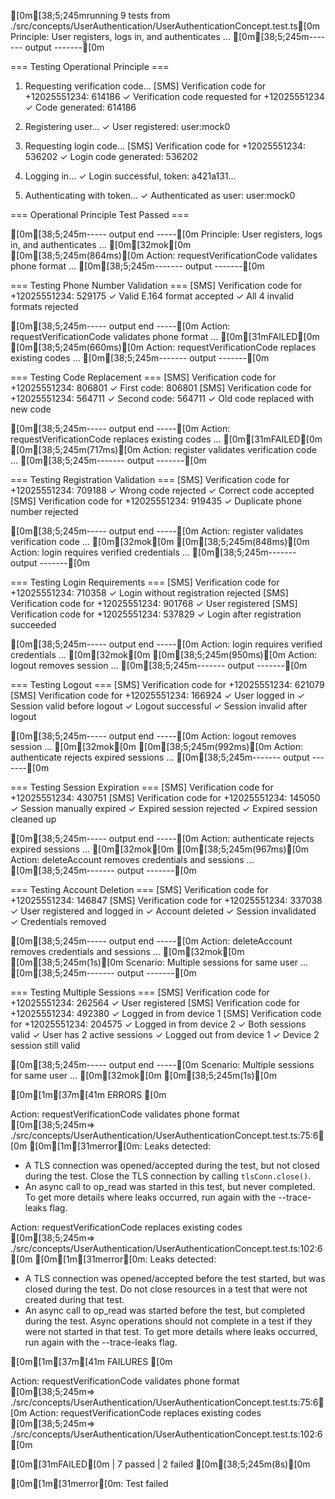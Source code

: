 [0m[38;5;245mrunning 9 tests from ./src/concepts/UserAuthentication/UserAuthenticationConcept.test.ts[0m
Principle: User registers, logs in, and authenticates ...
[0m[38;5;245m------- output -------[0m

=== Testing Operational Principle ===

1. Requesting verification code...
[SMS] Verification code for +12025551234: 614186
   ✓ Verification code requested for +12025551234
   ✓ Code generated: 614186

2. Registering user...
   ✓ User registered: user:mock0

3. Requesting login code...
[SMS] Verification code for +12025551234: 536202
   ✓ Login code generated: 536202

4. Logging in...
   ✓ Login successful, token: a421a131...

5. Authenticating with token...
   ✓ Authenticated as user: user:mock0

=== Operational Principle Test Passed ===

[0m[38;5;245m----- output end -----[0m
Principle: User registers, logs in, and authenticates ... [0m[32mok[0m [0m[38;5;245m(864ms)[0m
Action: requestVerificationCode validates phone format ...
[0m[38;5;245m------- output -------[0m

=== Testing Phone Number Validation ===
[SMS] Verification code for +12025551234: 529175
✓ Valid E.164 format accepted
✓ All 4 invalid formats rejected

[0m[38;5;245m----- output end -----[0m
Action: requestVerificationCode validates phone format ... [0m[31mFAILED[0m [0m[38;5;245m(660ms)[0m
Action: requestVerificationCode replaces existing codes ...
[0m[38;5;245m------- output -------[0m

=== Testing Code Replacement ===
[SMS] Verification code for +12025551234: 806801
✓ First code: 806801
[SMS] Verification code for +12025551234: 564711
✓ Second code: 564711
✓ Old code replaced with new code

[0m[38;5;245m----- output end -----[0m
Action: requestVerificationCode replaces existing codes ... [0m[31mFAILED[0m [0m[38;5;245m(717ms)[0m
Action: register validates verification code ...
[0m[38;5;245m------- output -------[0m

=== Testing Registration Validation ===
[SMS] Verification code for +12025551234: 709188
✓ Wrong code rejected
✓ Correct code accepted
[SMS] Verification code for +12025551234: 919435
✓ Duplicate phone number rejected

[0m[38;5;245m----- output end -----[0m
Action: register validates verification code ... [0m[32mok[0m [0m[38;5;245m(848ms)[0m
Action: login requires verified credentials ...
[0m[38;5;245m------- output -------[0m

=== Testing Login Requirements ===
[SMS] Verification code for +12025551234: 710358
✓ Login without registration rejected
[SMS] Verification code for +12025551234: 901768
✓ User registered
[SMS] Verification code for +12025551234: 537829
✓ Login after registration succeeded

[0m[38;5;245m----- output end -----[0m
Action: login requires verified credentials ... [0m[32mok[0m [0m[38;5;245m(950ms)[0m
Action: logout removes session ...
[0m[38;5;245m------- output -------[0m

=== Testing Logout ===
[SMS] Verification code for +12025551234: 621079
[SMS] Verification code for +12025551234: 166924
✓ User logged in
✓ Session valid before logout
✓ Logout successful
✓ Session invalid after logout

[0m[38;5;245m----- output end -----[0m
Action: logout removes session ... [0m[32mok[0m [0m[38;5;245m(992ms)[0m
Action: authenticate rejects expired sessions ...
[0m[38;5;245m------- output -------[0m

=== Testing Session Expiration ===
[SMS] Verification code for +12025551234: 430751
[SMS] Verification code for +12025551234: 145050
✓ Session manually expired
✓ Expired session rejected
✓ Expired session cleaned up

[0m[38;5;245m----- output end -----[0m
Action: authenticate rejects expired sessions ... [0m[32mok[0m [0m[38;5;245m(967ms)[0m
Action: deleteAccount removes credentials and sessions ...
[0m[38;5;245m------- output -------[0m

=== Testing Account Deletion ===
[SMS] Verification code for +12025551234: 146847
[SMS] Verification code for +12025551234: 337038
✓ User registered and logged in
✓ Account deleted
✓ Session invalidated
✓ Credentials removed

[0m[38;5;245m----- output end -----[0m
Action: deleteAccount removes credentials and sessions ... [0m[32mok[0m [0m[38;5;245m(1s)[0m
Scenario: Multiple sessions for same user ...
[0m[38;5;245m------- output -------[0m

=== Testing Multiple Sessions ===
[SMS] Verification code for +12025551234: 262564
✓ User registered
[SMS] Verification code for +12025551234: 492380
✓ Logged in from device 1
[SMS] Verification code for +12025551234: 204575
✓ Logged in from device 2
✓ Both sessions valid
✓ User has 2 active sessions
✓ Logged out from device 1
✓ Device 2 session still valid

[0m[38;5;245m----- output end -----[0m
Scenario: Multiple sessions for same user ... [0m[32mok[0m [0m[38;5;245m(1s)[0m

[0m[1m[37m[41m ERRORS [0m

Action: requestVerificationCode validates phone format [0m[38;5;245m=> ./src/concepts/UserAuthentication/UserAuthenticationConcept.test.ts:75:6[0m
[0m[1m[31merror[0m: Leaks detected:
  - A TLS connection was opened/accepted during the test, but not closed during the test. Close the TLS connection by calling `tlsConn.close()`.
  - An async call to op_read was started in this test, but never completed.
To get more details where leaks occurred, run again with the --trace-leaks flag.

Action: requestVerificationCode replaces existing codes [0m[38;5;245m=> ./src/concepts/UserAuthentication/UserAuthenticationConcept.test.ts:102:6[0m
[0m[1m[31merror[0m: Leaks detected:
  - A TLS connection was opened/accepted before the test started, but was closed during the test. Do not close resources in a test that were not created during that test.
  - An async call to op_read was started before the test, but completed during the test. Async operations should not complete in a test if they were not started in that test.
To get more details where leaks occurred, run again with the --trace-leaks flag.

[0m[1m[37m[41m FAILURES [0m

Action: requestVerificationCode validates phone format [0m[38;5;245m=> ./src/concepts/UserAuthentication/UserAuthenticationConcept.test.ts:75:6[0m
Action: requestVerificationCode replaces existing codes [0m[38;5;245m=> ./src/concepts/UserAuthentication/UserAuthenticationConcept.test.ts:102:6[0m

[0m[31mFAILED[0m | 7 passed | 2 failed [0m[38;5;245m(8s)[0m

[0m[1m[31merror[0m: Test failed
